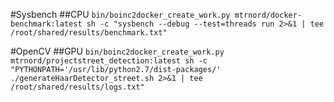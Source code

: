#Sysbench
##CPU
`bin/boinc2docker_create_work.py mtrnord/docker-benchmark:latest sh -c "sysbench --debug --test=threads run 2>&1 | tee /root/shared/results/benchmark.txt"`

#OpenCV
##GPU
`bin/boinc2docker_create_work.py mtrnord/projectstreet_detection:latest sh -c "PYTHONPATH='/usr/lib/python2.7/dist-packages/' ./generateHaarDetector_street.sh 2>&1 | tee /root/shared/results/logs.txt"`
